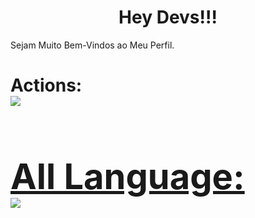 
<h1 align="center">Hey Devs!!!</h1>
<p>Sejam Muito Bem-Vindos ao Meu Perfil.</p>

  <h1>Actions:
  <div>
    <a href="https://github.com/Alixame">
    <img src="https://github-readme-stats.vercel.app/api?username=Alixame&show_icons=true&include_all_commits=true&count_private=true&bg_color=000000&icon_color=1E90FF&title_color=1E90FF&text_color=FFFFFF&border_color=1E90FF"/>
  </div>
  
  <h1> All Language:  
  <div>
    <img src="https://github-readme-stats.vercel.app/api/top-langs/?username=Alixame&&bg_color=000000&icon_color=1E90FF&title_color=1E90FF&text_color=FFFFFF&border_color=1E90FF"/>
  </div>

  
